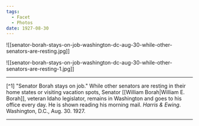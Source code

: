 ```yaml
---
tags:
  - Facet
  - Photos
date: 1927-08-30
---
```

![[senator-borah-stays-on-job-washington-dc-aug-30-while-other-senators-are-resting.jpg]]

![[senator-borah-stays-on-job-washington-dc-aug-30-while-other-senators-are-resting-1.jpg]]

---

[^1] "Senator Borah stays on job." While other senators are resting in their home states or visiting vacation spots, Senator [[William Borah|William E. Borah]], veteran Idaho legislator, remains in Washington and goes to his office every day. He is shown reading his morning mail. *Harris & Ewing*. Washington, D.C., Aug. 30. 1927.

---
